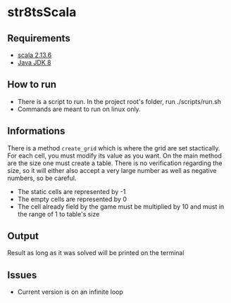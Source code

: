 # str8tsScala

## Requirements
- [scala 2.13.6](https://www.scala-lang.org/download/2.13.6.html)
- [Java JDK 8](http://www.oracle.com/technetwork/pt/java/javase/downloads/jdk8-downloads-2133151.html)

## How to run
- There is a script to run. In the project root's folder, run ./scripts/run.sh
- Commands are meant to run on linux only.

## Informations
There is a method `create_grid` which is where the grid are set stactically. For each cell, you must modify its value as you want.
On the main method are the size one must create a table. There is no verification regarding the size, so it will either also accept a very large number as well as negative numbers, so be careful.

- The static cells are represented by -1
- The empty cells are represented by 0
- The cell already field by the game must be multiplied by 10 and must in the range of 1 to table's size

## Output
Result as long as it was solved will be printed on the terminal

## Issues
- Current version is on an infinite loop